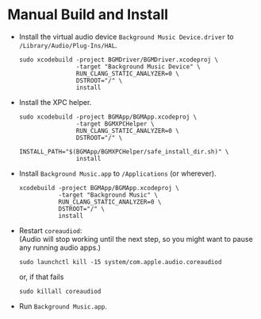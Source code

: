 <!-- vim: set tw=120: -->

# Manual Build and Install

- Install the virtual audio device `Background Music Device.driver` to `/Library/Audio/Plug-Ins/HAL`.

  ```shell
  sudo xcodebuild -project BGMDriver/BGMDriver.xcodeproj \
                  -target "Background Music Device" \
                  RUN_CLANG_STATIC_ANALYZER=0 \
                  DSTROOT="/" \
                  install
  ```
- Install the XPC helper.

  ```shell
  sudo xcodebuild -project BGMApp/BGMApp.xcodeproj \
                  -target BGMXPCHelper \
                  RUN_CLANG_STATIC_ANALYZER=0 \
                  DSTROOT="/" \
                  INSTALL_PATH="$(BGMApp/BGMXPCHelper/safe_install_dir.sh)" \
                  install
  ```
- Install `Background Music.app` to `/Applications` (or wherever).

  ```shell
  xcodebuild -project BGMApp/BGMApp.xcodeproj \
             -target "Background Music" \
             RUN_CLANG_STATIC_ANALYZER=0 \
             DSTROOT="/" \
             install
  ```
- Restart `coreaudiod`: <br>
  (Audio will stop working until the next step, so you might want to pause any running audio apps.)

  ```shell
  sudo launchctl kill -15 system/com.apple.audio.coreaudiod
  ```
  or, if that fails

  ```shell
  sudo killall coreaudiod
  ```
- Run `Background Music.app`.



